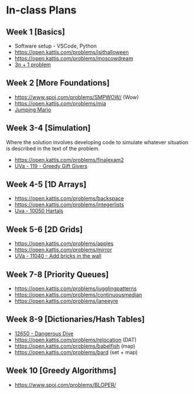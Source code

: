 
# In-class Plans

## Week 1 [Basics]

- Software setup - VSCode, Python
- https://open.kattis.com/problems/isithalloween
- https://open.kattis.com/problems/moscowdream
- [3n + 1 problem](https://onlinejudge.org/index.php?option=onlinejudge&Itemid=8&page=show_problem&problem=36)


## Week 2 [More Foundations]

- https://www.spoj.com/problems/SMPWOW/ (Wow)
- https://open.kattis.com/problems/mia
- [Jumping Mario](https://onlinejudge.org/index.php?option=onlinejudge&Itemid=8&page=show_problem&problem=2864)


## Week 3-4 [Simulation]

Where the solution involves developing code to simulate whatever situation is described in  the text of the problem.

- https://open.kattis.com/problems/finalexam2
- [UVa - 119 - Greedy Gift Givers](https://onlinejudge.org/index.php?option=onlinejudge&Itemid=8&page=show_problem&problem=55)


## Week 4-5 [1D Arrays]

- https://open.kattis.com/problems/backspace
- https://open.kattis.com/problems/integerlists
- [Uva - 10050 Hartals](https://onlinejudge.org/index.php?option=com_onlinejudge&Itemid=8&category=24&page=show_problem&problem=991)


## Week 5-6 [2D Grids]

- https://open.kattis.com/problems/apples
- https://open.kattis.com/problems/mirror
- [UVa - 11040 - Add bricks in the wall](https://onlinejudge.org/index.php?option=onlinejudge&Itemid=8&page=show_problem&problem=1981)  <!-- (255 - (54+67))/2 goes between 54 and 67 -->


## Week 7-8 [Priority Queues]

- https://open.kattis.com/problems/jugglingpatterns
- https://open.kattis.com/problems/continuousmedian
- https://open.kattis.com/problems/janeeyre


## Week 8-9 [Dictionaries/Hash Tables]

- [12650 - Dangerous Dive](https://onlinejudge.org/index.php?option=com_onlinejudge&Itemid=8&page=show_problem&problem=4379)
- https://open.kattis.com/problems/relocation (DAT)
- https://open.kattis.com/problems/babelfish (map)
- https://open.kattis.com/problems/bard (set + map)


## Week 10 [Greedy Algorithms]

- https://www.spoj.com/problems/BLOPER/
